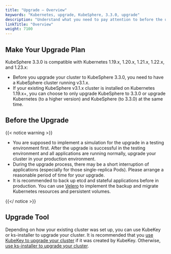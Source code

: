 ```yaml
---
title: "Upgrade — Overview"
keywords: "Kubernetes, upgrade, KubeSphere, 3.3.0, upgrade"
description: "Understand what you need to pay attention to before the upgrade, such as versions, and upgrade tools."
linkTitle: "Overview"
weight: 7100
---
```


## Make Your Upgrade Plan

KubeSphere 3.3.0 is compatible with Kubernetes 1.19.x, 1.20.x, 1.21.x, 1.22.x, and 1.23.x:

- Before you upgrade your cluster to KubeSphere 3.3.0, you need to have a KubeSphere cluster running v3.1.x.
- If your existing KubeSphere v3.1.x cluster is installed on Kubernetes 1.19.x+, you can choose to only upgrade KubeSphere to 3.3.0 or upgrade Kubernetes (to a higher version) and KubeSphere (to 3.3.0) at the same time.

## Before the Upgrade

{{< notice warning >}}

- You are supposed to implement a simulation for the upgrade in a testing environment first. After the upgrade is successful in the testing environment and all applications are running normally, upgrade your cluster in your production environment.
- During the upgrade process, there may be a short interruption of applications (especially for those single-replica Pods). Please arrange a reasonable period of time for your upgrade.
- It is recommended to back up etcd and stateful applications before in production. You can use [Velero](https://velero.io/) to implement the backup and migrate Kubernetes resources and persistent volumes.

{{</ notice >}}

## Upgrade Tool

Depending on how your existing cluster was set up, you can use KubeKey or ks-installer to upgrade your cluster. It is recommended that you [use KubeKey to upgrade your cluster](../upgrade-with-kubekey/) if it was created by KubeKey. Otherwise, [use ks-installer to upgrade your cluster](../upgrade-with-ks-installer/).